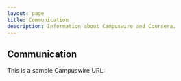 ```yaml
---
layout: page
title: Communication
description: Information about Campuswire and Coursera.
---
```


## Communication

This is a sample Campuswire URL:
